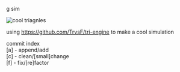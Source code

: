 g sim<br>

![cool triagnles](https://i.gyazo.com/9ce53dcd26e30710331609c7bdb24d05.png)

using https://github.com/TrvsF/tri-engine to make a cool simulation<br>

commit index <br>
[a] - append/add<br>
[c] - clean/[small]change<br>
[f] - fix/[re]factor<br>
